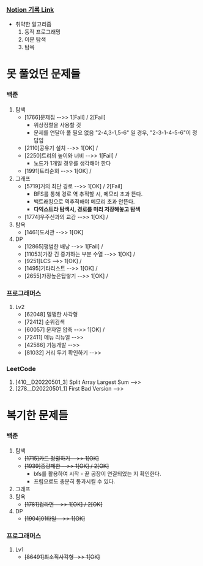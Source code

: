 ### [Notion 기록 Link](https://jnam.notion.site/3a57997df12848f093fb434e7fef4c4c)

- 취약한 알고리즘
  1. 동적 프로그래밍
  2. 이분 탐색
  3. 탐욕

# 못 풀었던 문제들
### 백준
1. 탐색
   - [1766]문제집 -->> 1[Fail] / 2[Fail]
     - 위상정렬을 사용할 것
     - 문제를 연달아 풀 필요 없음 "2-4,3-1,5-6" 일 경우, "2-3-1-4-5-6"이 정답임
   - [2110]공유기 설치 -->> 1[OK] /
   - [2250]트리의 높이와 너비 -->> 1[Fail] /
     - 노드가 1개일 경우를 생각해야 한다
   - [1991]트리순회 -->> 1[OK] /
2. 그래프
   - [5719]거의 최단 경로 -->> 1[OK] / 2[Fail]
      - BFS를 통해 경로 역 추적할 시, 메모리 초과 뜬다.
      - 백트래킹으로 역추적해야 메모리 초과 안뜬다.
      - **다익스트라 탐색시, 경로를 미리 저장해놓고 탐색**
   - [1774]우주신과의 교감 -->> 1[OK] /
3. 탐욕
   - [1461]도서관 -->> 1[OK]
4. DP
    - [12865]평범한 배낭 -->> 1[Fail] /
    - [11053]가장 긴 증가하는 부분 수열 -->> 1[OK] /
    - [9251]LCS -->> 1[OK] /
    - [1495]기타리스트 -->> 1[OK] /
    - [2655]가장높은탑쌓기 -->> 1[OK] /

### 프로그래머스
1. Lv2
   - [62048] 멀쩡한 사각형
   - [72412] 순위검색
   - [60057] 문자열 압축 -->> 1[OK] /
   - [72411] 메뉴 리뉴얼 -->>
   - [42586] 기능개발 -->>
   - [81032] 거리 두기 확인하기 -->>

### LeetCode

1. [410__D20220501_3] Split Array Largest Sum -->>
2. [278__D20220501_1] First Bad Version -->>

# 복기한 문제들

### 백준
1. 탐색
   - ~~[1715]카드 정렬하기 -->> 1[OK]~~
   - ~~[1939]중량제한 -->> 1[OK] / 2[OK]~~
     - bfs를 활용하여 시작 - 끝 공장이 연결되었는 지 확인한다.
     - 프림으로도 충분히 통과시킬 수 있다.
2. 그래프
3. 탐욕
    - ~~[1781]컵라면 -->> 1[OK] / 2[OK]~~
4. DP
    - ~~[1904]01타일 -->> 1[OK]~~
### 프로그래머스
1. Lv1
   - ~~[86491]최소직사각형 ->> 1[OK]~~
